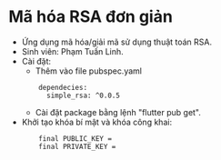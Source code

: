 # Mã hóa RSA đơn giản 

+ Ứng dụng mã hóa/giải mã sử dụng thuật toán RSA.
+ Sinh viên: Phạm Tuấn Linh.
+ Cài đặt: 
  - Thêm vào file pubspec.yaml
  ```
      dependecies:
        simple_rsa: ^0.0.5
  ```
  - Cài đặt package bằng lệnh "flutter pub get".
+ Khởi tạo khóa bí mật và khóa công khai:
  ```
      final PUBLIC_KEY =
      final PRIVATE_KEY =
  ```

 
